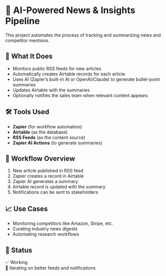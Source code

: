 # 📰 AI-Powered News & Insights Pipeline

This project automates the process of tracking and summarizing news and competitor mentions.

## 🎯 What It Does
- Monitors public RSS feeds for new articles
- Automatically creates Airtable records for each article
- Uses AI (Zapier’s built-in AI or OpenAI/Claude) to generate bullet-point summaries
- Updates Airtable with the summaries
- Optionally notifies the sales team when relevant content appears

## 🛠️ Tools Used
- **Zapier** (for workflow automation)
- **Airtable** (as the database)
- **RSS Feeds** (as the content source)
- **Zapier AI Actions** (to generate summaries)

## 🚀 Workflow Overview
1. New article published in RSS feed
2. Zapier creates a record in Airtable
3. Zapier AI generates a summary
4. Airtable record is updated with the summary
5. Notifications can be sent to stakeholders

## 📈 Use Cases
- Monitoring competitors like Amazon, Stripe, etc.
- Curating industry news digests
- Automating research workflows

## 🌟 Status
✅ Working  
🔄 Iterating on better feeds and notifications
